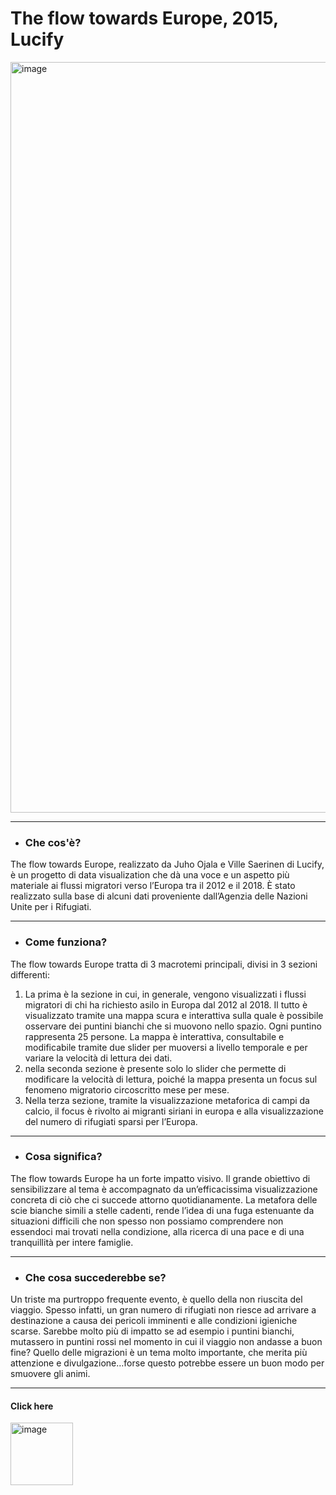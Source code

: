 # The flow towards Europe, 2015, Lucify


<img width="1201" alt="image" src="https://i0.wp.com/visualistics.co.uk/wp-content/uploads/2016/01/flow-towards-europe.png?w=1201">

------

* ### Che cos'è?


The flow towards Europe, realizzato da Juho Ojala e Ville Saerinen di Lucify, è un progetto di data visualization che dà una voce e un aspetto più materiale ai flussi migratori verso l’Europa tra il 2012 e il 2018. È stato realizzato sulla base di alcuni dati proveniente dall’Agenzia delle Nazioni Unite per i Rifugiati.

------

* ### Come funziona?


The flow towards Europe tratta di 3 macrotemi principali, divisi in 3 sezioni differenti:
1. La prima è la sezione in cui, in generale, vengono visualizzati i flussi migratori di chi ha richiesto asilo in Europa dal 2012 al 2018. Il tutto è visualizzato tramite una mappa scura e interattiva sulla quale è possibile osservare dei puntini bianchi che si muovono nello spazio. Ogni puntino rappresenta 25 persone. La mappa è interattiva, consultabile e modificabile tramite due slider per muoversi a livello temporale e per variare la velocità di lettura dei dati.
2. nella seconda sezione è presente solo lo slider che permette di modificare la velocità di lettura, poiché la mappa presenta un focus sul fenomeno migratorio circoscritto mese per mese.
3. Nella terza sezione, tramite la visualizzazione metaforica di campi da calcio, il focus è rivolto ai migranti siriani in europa e alla visualizzazione del numero di rifugiati sparsi per l’Europa.


------

* ### Cosa significa?


The flow towards Europe ha un forte impatto visivo. Il grande obiettivo di sensibilizzare al tema è accompagnato da un’efficacissima visualizzazione concreta di ciò che ci succede attorno quotidianamente. La metafora delle scie bianche simili a stelle cadenti, rende l’idea di una fuga estenuante da situazioni difficili che non spesso non possiamo comprendere non essendoci mai trovati nella condizione, alla ricerca di una pace e di una tranquillità per intere famiglie.

------

* ### Che cosa succederebbe se?


Un triste ma purtroppo frequente evento, è quello della non riuscita del viaggio. Spesso infatti, un gran numero di rifugiati non riesce ad arrivare a destinazione a causa dei pericoli imminenti e alle condizioni igieniche scarse. Sarebbe molto più di impatto se ad esempio i puntini bianchi, mutassero in puntini rossi nel momento in cui il viaggio non andasse a buon fine? Quello delle migrazioni è un tema molto importante, che merita più attenzione e divulgazione…forse questo potrebbe essere un buon modo per smuovere gli animi.


------

  #### Click here 
[<img width="100" alt="image" src="https://ejfhc.org/wp-content/uploads/2020/03/play-button.png">](https://www.youtube.com/watch?v=_TtBscARRzo)
